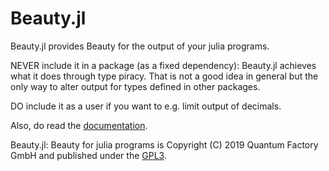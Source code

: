 # Beauty.jl

Beauty.jl provides Beauty for the output of your julia programs.

NEVER include it in a package (as a fixed dependency): Beauty.jl
achieves what it does through type piracy.  That is not a good idea in
general but the only way to alter output for types defined in other
packages.

DO include it as a user if you want to e.g. limit output of decimals.

Also, do read the
[documentation](https://quantum-factory.de/open-source/Beauty.jl/).

Beauty.jl: Beauty for julia programs is Copyright (C) 2019 Quantum
Factory GmbH and published under the
[GPL3](https://quantum-factory.de/open-source/Beauty.jl/#GPL-Version-3-1).
